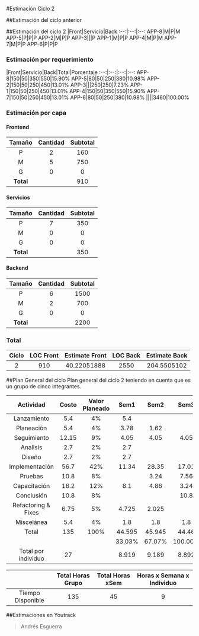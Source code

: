 #Estimación Ciclo 2

##Estimación del ciclo anterior

##Estimación del ciclo 2
|Front|Servicio|Back
:--:|:--:|:--:
APP-8|M|P|M
APP-5|P|P|P
APP-2|M|P|P
APP-3|||P
APP-1|M|P|P
APP-4|M|P|M
APP-7|M|P|P
APP-6|P|P|P

### Estimación por requerimiento
|Front|Servicio|Back|Total|Porcentaje
:--:|:--:|:--:|:--:
APP-8|150|50|350|550|15.90%
APP-5|80|50|250|380|10.98%
APP-2|150|50|250|450|13.01%
APP-3|||250|250|7.23%
APP-1|150|50|250|450|13.01%
APP-4|150|50|350|550|15.90%
APP-7|150|50|250|450|13.01%
APP-6|80|50|250|380|10.98%
||||3460|100.00%

### Estimación por capa
#### Frontend
Tamaño|Cantidad|Subtotal
:--:|:--:|:--:
P|2|160
M|5|750
G|0|0
**Total**||910
#### Servicios
Tamaño|Cantidad|Subtotal
:--:|:--:|:--:
P|7|350
M|0|0
G|0|0
**Total**||350

#### Backend
Tamaño|Cantidad|Subtotal
:--:|:--:|:--:
P|6|1500
M|2|700
G|0|0
**Total**||2200

### Total
Ciclo|LOC Front|Estimate Front|LOC Back|Estimate Back
:--:|:--:|:--:|:--:|:--:
2|910|40.22051888|2550|204.5505102

##Plan General del ciclo
Plan general del ciclo 2 teniendo en cuenta que es un grupo de cinco integrantes.

|Actividad| Costo| Valor Planeado| Sem1| Sem2| Sem3| Check|
|:--:|:--:|:--:|:--:|:--:|:--:|:--:|
|Lanzamiento |5.4 |4% |5.4 | | |5.4
|Planeación |5.4 |4% |3.78 |1.62 | |5.4
|Seguimiento |12.15 |9%| 4.05| 4.05| 4.05| 12.15
|Analisis| 2.7| 2%| 2.7 | | |2.7
|Diseño| 2.7| 2%| 2.7| | | 2.7
|Implementación| 56.7 |42% |11.34 |28.35 |17.01 |56.7
|Pruebas | 10.8 |8% | |3.24| 7.56| 10.8
|Capacitación| 16.2 |12% |8.1 |4.86 |3.24 |16.2
|Conclusión| 10.8| 8%| | | 10.8 |10.8
|Refactoring & Fixes| 6.75| 5%| 4.725| 2.025| | 6.75
|Miscelánea| 5.4| 4%| 1.8| 1.8| 1.8| 5.4
|Total| 135| 100% |44.595| 45.945| 44.46| 135
| ||  |33.03%| 67.07%| 100.00% 
|Total por individuo| 27| | 8.919| 9.189| 8.892 

| |Total Horas Grupo|Total Horas xSem|Horas x Semana x Individuo|
|:--:|:--:|:--:|:--:|
|Tiempo Disponible|135|45|9|

##Estimaciones en Youtrack

> Andrés Esguerra